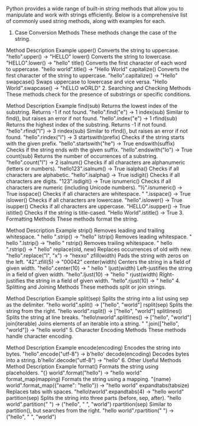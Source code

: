 Python provides a wide range of built-in string methods that allow you to manipulate and work with strings efficiently. Below is a comprehensive list of commonly used string methods, along with examples for each.

1. Case Conversion Methods
These methods change the case of the string.

Method	Description	Example
upper()	Converts the string to uppercase.	"hello".upper() → "HELLO"
lower()	Converts the string to lowercase.	"HELLO".lower() → "hello"
title()	Converts the first character of each word to uppercase.	"hello world".title() → "Hello World"
capitalize()	Converts the first character of the string to uppercase.	"hello".capitalize() → "Hello"
swapcase()	Swaps uppercase to lowercase and vice versa.	"Hello World".swapcase() → "hELLO wORLD"
2. Searching and Checking Methods
These methods check for the presence of substrings or specific conditions.

Method	Description	Example
find(sub)	Returns the lowest index of the substring. Returns -1 if not found.	"hello".find("e") → 1
index(sub)	Similar to find(), but raises an error if not found.	"hello".index("e") → 1
rfind(sub)	Returns the highest index of the substring. Returns -1 if not found.	"hello".rfind("l") → 3
rindex(sub)	Similar to rfind(), but raises an error if not found.	"hello".rindex("l") → 3
startswith(prefix)	Checks if the string starts with the given prefix.	"hello".startswith("he") → True
endswith(suffix)	Checks if the string ends with the given suffix.	"hello".endswith("lo") → True
count(sub)	Returns the number of occurrences of a substring.	"hello".count("l") → 2
isalnum()	Checks if all characters are alphanumeric (letters or numbers).	"hello123".isalnum() → True
isalpha()	Checks if all characters are alphabetic.	"hello".isalpha() → True
isdigit()	Checks if all characters are digits.	"123".isdigit() → True
isnumeric()	Checks if all characters are numeric (including Unicode numbers).	"½".isnumeric() → True
isspace()	Checks if all characters are whitespace.	" ".isspace() → True
islower()	Checks if all characters are lowercase.	"hello".islower() → True
isupper()	Checks if all characters are uppercase.	"HELLO".isupper() → True
istitle()	Checks if the string is title-cased.	"Hello World".istitle() → True
3. Formatting Methods
These methods format the string.

Method	Description	Example
strip()	Removes leading and trailing whitespace.	" hello ".strip() → "hello"
lstrip()	Removes leading whitespace.	" hello ".lstrip() → "hello "
rstrip()	Removes trailing whitespace.	" hello ".rstrip() → " hello"
replace(old, new)	Replaces occurrences of old with new.	"hello".replace("l", "x") → "hexxo"
zfill(width)	Pads the string with zeros on the left.	"42".zfill(5) → "00042"
center(width)	Centers the string in a field of given width.	"hello".center(10) → " hello "
ljust(width)	Left-justifies the string in a field of given width.	"hello".ljust(10) → "hello "
rjust(width)	Right-justifies the string in a field of given width.	"hello".rjust(10) → " hello"
4. Splitting and Joining Methods
These methods split or join strings.

Method	Description	Example
split(sep)	Splits the string into a list using sep as the delimiter.	"hello world".split() → ["hello", "world"]
rsplit(sep)	Splits the string from the right.	"hello world".rsplit() → ["hello", "world"]
splitlines()	Splits the string at line breaks.	"hello\nworld".splitlines() → ["hello", "world"]
join(iterable)	Joins elements of an iterable into a string.	" ".join(["hello", "world"]) → "hello world"
5. Character Encoding Methods
These methods handle character encoding.

Method	Description	Example
encode(encoding)	Encodes the string into bytes.	"hello".encode("utf-8") → b'hello'
decode(encoding)	Decodes bytes into a string.	b'hello'.decode("utf-8") → "hello"
6. Other Useful Methods
Method	Description	Example
format()	Formats the string using placeholders.	"{} world".format("hello") → "hello world"
format_map(mapping)	Formats the string using a mapping.	"{name} world".format_map({"name": "hello"}) → "hello world"
expandtabs(tabsize)	Replaces tabs with spaces.	"hello\tworld".expandtabs(4) → "hello world"
partition(sep)	Splits the string into three parts (before, sep, after).	"hello world".partition(" ") → ("hello", " ", "world")
rpartition(sep)	Similar to partition(), but searches from the right.	"hello world".rpartition(" ") → ("hello", " ", "world")
